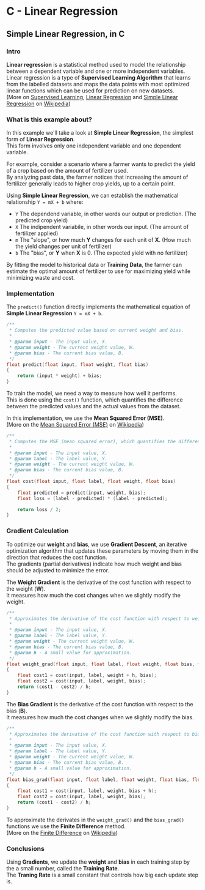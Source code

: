 # C - Linear Regression

## Simple Linear Regression, in C

### Intro

**Linear regression** is a statistical method used to model the relationship between a dependent variable and one or more independent variables.  
Linear regression is a type of **Supervised Learning Algorithm** that learns from the labelled datasets and maps the data points with most optimized linear functions which can be used for prediction on new datasets.  
(More on [Supervised Learning](https://en.wikipedia.org/wiki/Supervised_learning), [Linear Regression](https://en.wikipedia.org/wiki/Linear_regression) and [Simple Linear Regression](https://en.wikipedia.org/wiki/Simple_linear_regression) on [Wikipedia](https://en.wikipedia.org/))

### What is this example about?

In this example we'll take a look at **Simple Linear Regression**, the simplest form of **Linear Regression**.  
This form involves only one independent variable and one dependent variable.

For example, consider a scenario where a farmer wants to predict the yield of a crop based on the amount of fertilizer used.  
By analyzing past data, the farmer notices that increasing the amount of fertilizer generally leads to higher crop yields, up to a certain point.

Using **Simple Linear Regression**, we can establish the mathematical relationship `Y = mX + b` where:

- `Y` The dependend variable, in other words our output or prediction. (The predicted crop yield)
- `X` The indipendent variabile, in other words our input. (The amount of fertilizer applied)
- `m` The "slope", or how much **Y** changes for each unit of **X**. (How much the yield changes per unit of fertilizer)
- `b` The "bias", or **Y** when **X** is 0. (The expected yield with no fertilizer)

By fitting the model to historical data or **Training Data**, the farmer can estimate the optimal amount of fertilizer to use for maximizing yield while minimizing waste and cost.

### Implementation

The `predict()` function directly implements the mathematical equation of **Simple Linear Regression** `Y = mX + b`.

```c
/**
 * Computes the predicted value based on current weight and bias.
 *
 * @param input - The input value, X.
 * @param weight - The current weight value, W.
 * @param bias - The current bias value, B.
 */
float predict(float input, float weight, float bias) 
{
    return (input * weight) + bias;
}
```

To train the model, we need a way to measure how well it performs.  
This is done using the `cost()` function, which quantifies the difference between the predicted values and the actual values from the dataset.

In this implementation, we use the **Mean Squared Error (MSE)**.  
(More on the [Mean Squared Error (MSE)](https://en.wikipedia.org/wiki/Mean_squared_error) on [Wikipedia](https://en.wikipedia.org/))

```c
/**
 * Computes the MSE (mean squared error), which quantifies the difference between the actual label and the predicted value.
 *
 * @param input - The input value, X.
 * @param label - The label value, Y.
 * @param weight - The current weight value, W.
 * @param bias - The current bias value, B.
 */
float cost(float input, float label, float weight, float bias)
{
    float predicted = predict(input, weight, bias);
    float loss = (label - predicted) * (label - predicted);

    return loss / 2;
}
```

### Gradient Calculation

To optimize our **weight** and **bias**, we use **Gradient Descent**, an iterative optimization algorithm that updates these parameters by moving them in the direction that reduces the cost function.  
The gradients (partial derivatives) indicate how much weight and bias should be adjusted to minimize the error.

The **Weight Gradient** is the derivative of the cost function with respect to the weight (**W**).  
It measures how much the cost changes when we slightly modify the weight.

```c
/**
 * Approximates the derivative of the cost function with respect to weight using the Finite Difference method.
 *
 * @param input - The input value, X.
 * @param label - The label value, Y.
 * @param weight - The current weight value, W.
 * @param bias - The current bias value, B.
 * @param h - A small value for approximation.
 */
float weight_grad(float input, float label, float weight, float bias, float h) 
{
    float cost1 = cost(input, label, weight + h, bias);
    float cost2 = cost(input, label, weight, bias);
    return (cost1 - cost2) / h;
}
```

The **Bias Gradient** is the derivative of the cost function with respect to the bias (**B**).  
It measures how much the cost changes when we slightly modify the bias.

```c
/**
 * Approximates the derivative of the cost function with respect to bias using the Finite Difference method.
 *
 * @param input - The input value, X.
 * @param label - The label value, Y.
 * @param weight - The current weight value, W.
 * @param bias - The current bias value, B.
 * @param h - A small value for approximation.
 */
float bias_grad(float input, float label, float weight, float bias, float h)
{
    float cost1 = cost(input, label, weight, bias + h);
    float cost2 = cost(input, label, weight, bias);
    return (cost1 - cost2) / h;
}
```

To approximate the derivates in the `weight_grad()` and the `bias_grad()` functions we use the **Finite Difference** method.  
(More on the [Finite Difference](https://en.wikipedia.org/wiki/Finite_difference) on [Wikipedia](https://en.wikipedia.org/))

### Conclusions

Using **Gradients**, we update the **weight** and **bias** in each training step by the a small number, called the **Training Rate**.  
The **Traning Rate** is a small constant that controls how big each update step is.
